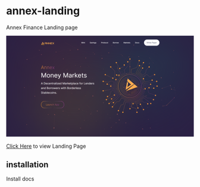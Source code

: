 # annex-landing
Annex Finance Landing page

![image](/Screenshot.png)

[Click Here](https://annex.finance) to view Landing Page


## installation
Install docs
